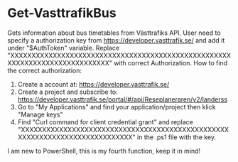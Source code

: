 # Get-VasttrafikBus
Gets information about bus timetables from Västtrafiks API.
User need to specify a authorization key from https://developer.vasttrafik.se/ and add it under "$AuthToken" variable.
Replace "XXXXXXXXXXXXXXXXXXXXXXXXXXXXXXXXXXXXXXXXXXXXXXXXXXXXXXXXXXXXXXXXXXXXXXXXXXXX" with correct Authorization.
How to find the correct authorization:
1. Create a account at: https://developer.vasttrafik.se/
2. Create a project and subscribe to: https://developer.vasttrafik.se/portal/#/api/Reseplaneraren/v2/landerss
3. Go to "My Applications" and find your application/project then klick "Manage keys"
4. Find "Curl command for client credential grant" and replace "XXXXXXXXXXXXXXXXXXXXXXXXXXXXXXXXXXXXXXXXXXXXXXXXXXXXXXXXXXXXXXXXXXXXXXXXXXXX" in the .ps1 file with the key.

I am new to PowerShell, this is my fourth function, keep it in mind! 
